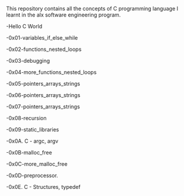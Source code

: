 This repository contains all the concepts of C programming language
I learnt in the alx software engineering program.

-Hello C World

-0x01-variables_if_else_while

-0x02-functions_nested_loops

-0x03-debugging

-0x04-more_functions_nested_loops

-0x05-pointers_arrays_strings

-0x06-pointers_arrays_strings

-0x07-pointers_arrays_strings

-0x08-recursion

-0x09-static_libraries

-0x0A. C - argc, argv

-0x0B-malloc_free

-0x0C-more_malloc_free

-0x0D-preprocessor.

-0x0E. C - Structures, typedef
